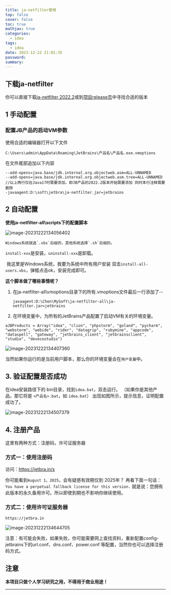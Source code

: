 ```yaml
---
title: ja-netfilter使用
top: false
cover: false
toc: true
mathjax: true
categories:
  - idea
tags:
  - idea
date: 2023-12-22 21:01:35
password:
summary:
---
```


## 下载ja-netfilter

你可以直接下载[ja-netfilter 2022.2](https://gitee.com/ja-netfilter/ja-netfilter/attach_files/1081163/download/ja-netfilter-2022.2.0.zip)或到[项目release页](https://gitee.com/ja-netfilter/ja-netfilter/releases)中寻找合适的版本

## 1 手动配置

### 配置JB产品的启动VM参数

使用合适的编辑器打开以下文件

```moonscript
C:\Users\admin\AppData\Roaming\JetBrains\产品名\产品名.exe.vmoptions
```

在文件尾部追加以下内容

```stylus
--add-opens=java.base/jdk.internal.org.objectweb.asm=ALL-UNNAMED
--add-opens=java.base/jdk.internal.org.objectweb.asm.tree=ALL-UNNAMED
//以上两行仅在Java17时需要添加，即JB产品的2022.2版本开始需要添加 同时本行注释需要删除
-javaagent:D:\soft\jetbra\ja-netfilter.jar=jetbrains
```

## 2 自动配置

<!--强调：该种方式不需要配置pycharm安装路径下的 bin\xxx.exe.vmoptions-->

**使用ja-netfilter-all\scripts下的配置脚本**

![image-20231222134056402](image-20231222134056402.png)

 	Windows系统就选`.vbs`后缀的，其他系统选择`.sh`后缀的。
`install-xxx`是安装，`uninstall-xxx`是卸载。

​	我这里是Windows系统，我要为系统中所有用户安装
​	双击`install-all-users.vbs`，弹框点击ok，安装完成即可。

**这个脚本做了哪些事情呢？**

1. 在ja-netfilter-all\vmoptions目录下的所有.vmoptions文件最后一行添加了--

   ```stylus
   javaagent:D:\Chen\MySoft\ja-netfilter-all\ja-netfilter.jar=jetbrains
   ```

   

2.  在环境变量中，为所有的JetBrains产品配置了启动VM有关的环境变量。

   ```stylus
   aJBProducts = Array("idea", "clion", "phpstorm", "goland", "pycharm", "webstorm", "webide", "rider", "datagrip", "rubymine", "appcode", "dataspell", "gateway", "jetbrains_client", "jetbrainsclient", "studio", "devecostudio")
   
   ```

![image-20231222134407360](image-20231222134407360.png)

当然如果你运行的是当前用户脚本，那么你的环境变量会在`用户变量`中。

## 3. 验证配置是否成功

在idea安装路径下的 bin目录，找到`idea.bat`，双击运行。
（如果你是其他产品，那它将是 `<产品名>.bat`，如 `idea.bat`）
出现如图所示，提示信息，证明配置成功了。

![image-20231222134507379](image-20231222134507379.png)

## 4. 注册产品

这里有两种方式：注册码，许可证服务器

### 方式一：使用注册码

访问：https://jetbra.in/s

你可能看到`August 1，2025`，会有疑惑有效期仅到 2025年？
再看下面一句话：`You have a perpetual fallback license for this version.`
就是说：您拥有此版本的永久备用许可。所以即使到期也不影响你继续使用。

### 方式二：使用许可证服务器

```stylus
https://jetbra.in
```

![image-20231222134644705](image-20231222134644705.png)

注意：有可能会失败，如果失败，你可能需要网上查找资料，重新配置config-jetbrains下的url.conf、dns.conf、power.conf 等配置，当然你也可以选择注册码方式。

## 注意

**本项目只做个人学习研究之用，不得用于商业用途！**

****
